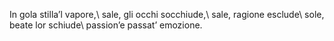 In gola stilla’l vapore,\\
sale, gli occhi socchiude,\\
sale, ragione esclude\\
sole, beate lor schiude\\
passion’e passat’ emozione.